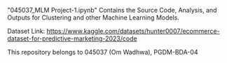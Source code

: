 "045037_MLM Project-1.ipynb" Contains the Source Code, Analysis, and Outputs for Clustering and other Machine Learning Models.

Dataset Link: https://www.kaggle.com/datasets/hunter0007/ecommerce-dataset-for-predictive-marketing-2023/code

This repository belongs to 045037 (Om Wadhwa), PGDM-BDA-04
